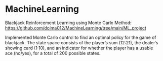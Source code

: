 # MachineLearning
Blackjack Reinforcement Learning using Monte Carlo Method: https://github.com/dolma012/MachineLearning/tree/main/ML_project

Implemented Monte Carlo control to find an optimal policy for the game of blackjack. The state space consists of the player’s sum (12:21), the dealer’s showing card (1:10), and an indicator for whether the player has a usable ace (no/yes), for a total of 200 possible states. 
